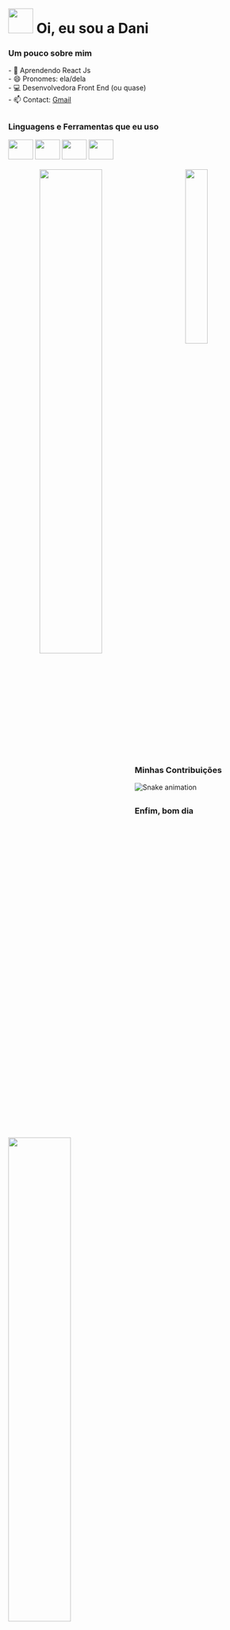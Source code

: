 

<h1>
  <img src="https://media.giphy.com/media/VgCDAzcKvsR6OM0uWg/giphy.gif" width="50">
  Oi, eu sou a Dani  
</h1>

<h3>Um pouco sobre mim</h3>
- 🌱 Aprendendo React Js  <br>
- 😄 Pronomes: ela/dela <br>
- 💻 Desenvolvedora Front End (ou quase) <br>
- 📫 Contact: <a href="mailto:danibezsouza@gmail.com">Gmail</a>

##

<div aligh="center">
  <h3>Linguagens e Ferramentas que eu uso</h3>
  <img width="50px" height="40px" src="https://cdn.jsdelivr.net/gh/devicons/devicon/icons/html5/html5-original.svg" />
  <img width="50px" height="40px" src="https://cdn.jsdelivr.net/gh/devicons/devicon/icons/css3/css3-original.svg" />
  <img width="50px" height="40px" src="https://cdn.jsdelivr.net/gh/devicons/devicon/icons/javascript/javascript-original.svg" />
  <img width="50px" height="40px" src="https://cdn.jsdelivr.net/gh/devicons/devicon/icons/sass/sass-original.svg" />
</div>

<br>

<div align="center">
  <img align="left" width="50%" align="center" src="https://github-readme-stats.vercel.app/api/top-langs/?username=u-dani&layout=compact&theme=dracula">
  <img src="https://media.giphy.com/media/WUlplcMpOCEmTGBtBW/giphy.gif" width="30%">
</div>

##
### Minhas Contribuições
![Snake animation](https://github.com/u-dani/u-dani/blob/output/github-contribution-grid-snake.svg)

##
### Enfim, bom dia


<img aligh="center" src="https://media.giphy.com/media/3jDIl2ZLsewtSQQrV9/giphy.gif" width="50%">





